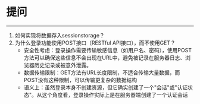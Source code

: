# 提问

---

1. 如何实现将数据存入sessionstorage？
2. 为什么登录功能使用POST接口（RESTful API接口），而不使用GET？
	- 安全性考虑：登录操作需要传输敏感信息（如用户名、密码），使用POST方法可以确保这些信息不会出现在URL中，避免被记录在服务器日志、浏览器历史记录或被意外泄露。
	- 数据传输限制：GET方法有URL长度限制，不适合传输大量数据，而POST没有这种限制，可以传输更复杂的数据结构
	- 语义上：虽然登录本身不创建资源，但它确实创建了一个"会话"或"认证状态"。从这个角度看，登录操作实际上是在服务器端创建了一个认证会话